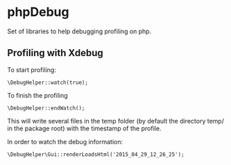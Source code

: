 phpDebug
========

Set of libraries to help debugging profiling on php.

Profiling with Xdebug
---------------------

To start profiling:

    \DebugHelper::watch(true);

To finish the profiling 

    \DebugHelper::endWatch();

This will write several files in the temp folder (by default the directory temp/ in the package root) with the timestamp of the profile.

In order to watch the debug information:

    \DebugHelper\Gui::renderLoadsHtml('2015_04_29_12_26_25');